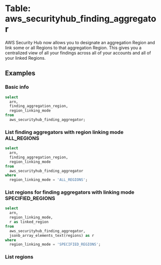 # Table: aws_securityhub_finding_aggregator

AWS Security Hub now allows you to designate an aggregation Region and link some or all Regions to that aggregation Region. This gives you a centralized view of all your findings across all of your accounts and all of your linked Regions.

## Examples

### Basic info

```sql
select
  arn,
  finding_aggregation_region,
  region_linking_mode
from
  aws_securityhub_finding_aggregator;
```

### List finding aggregators with region linking mode ALL_REGIONS 

```sql
select
  arn,
  finding_aggregation_region,
  region_linking_mode
from
  aws_securityhub_finding_aggregator
where
  region_linking_mode = 'ALL_REGIONS';
```

### List regions for finding aggregators with linking mode SPECIFIED_REGIONS

```sql
select
  arn,
  region_linking_mode,
  r as linked_region
from
  aws_securityhub_finding_aggregator,
  jsonb_array_elements_text(regions) as r
where
  region_linking_mode = 'SPECIFIED_REGIONS';
```

### List regions 